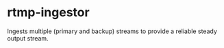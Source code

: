 # rtmp-ingestor
Ingests multiple (primary and backup) streams to provide a reliable steady output stream.
